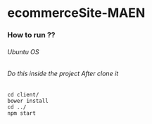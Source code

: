 # ecommerceSite-MAEN


### How to run ??
###### Ubuntu OS
###### Do this inside the project After clone it
```npm install 
cd client/
bower install
cd ../
npm start  